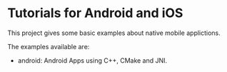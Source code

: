 Tutorials for Android and iOS
=============================

This project gives some basic examples about native mobile applictions.

The examples available are:
* android: Android Apps using C++, CMake and JNI. 